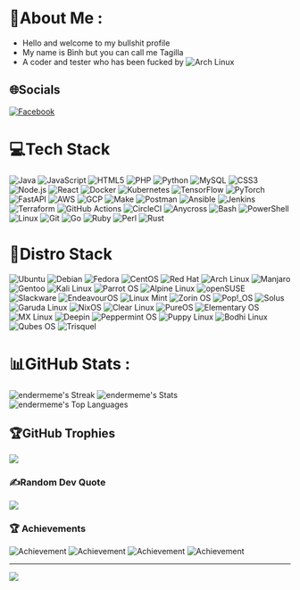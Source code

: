 # 💫About Me :
- Hello and welcome to my bullshit profile
- My name is Bình but you can call me Tagilla 
- A coder and tester who has been fucked by ![Arch Linux](https://img.shields.io/badge/Arch%20Linux-1793D1?style=plastic&logo=arch-linux&logoColor=white) 

## 🌐Socials
[![Facebook](https://img.shields.io/badge/Facebook-%231877F2.svg?logo=facebook&logoColor=white)](https://www.facebook.com/binh.depagan) 

# 💻Tech Stack
![Java](https://img.shields.io/badge/Java-%23007396.svg?style=plastic&logo=java&logoColor=white) 
![JavaScript](https://img.shields.io/badge/JavaScript-%23F7DF1E.svg?style=plastic&logo=javascript&logoColor=black) 
![HTML5](https://img.shields.io/badge/HTML5-%23E34F26.svg?style=plastic&logo=html5&logoColor=white) 
![PHP](https://img.shields.io/badge/PHP-%23777BB4.svg?style=plastic&logo=php&logoColor=white) 
![Python](https://img.shields.io/badge/Python-%233776AB.svg?style=plastic&logo=python&logoColor=white) 
![MySQL](https://img.shields.io/badge/MySQL-%234479A1.svg?style=plastic&logo=mysql&logoColor=white) 
![CSS3](https://img.shields.io/badge/CSS3-%231572B6.svg?style=plastic&logo=css3&logoColor=white) 
![Node.js](https://img.shields.io/badge/Node.js-%23339933.svg?style=plastic&logo=nodedotjs&logoColor=white) 
![React](https://img.shields.io/badge/React-%2320232a.svg?style=plastic&logo=react&logoColor=%2361DAFB) 
![Docker](https://img.shields.io/badge/Docker-%232496ED.svg?style=plastic&logo=docker&logoColor=white) 
![Kubernetes](https://img.shields.io/badge/Kubernetes-%23326ce5.svg?style=plastic&logo=kubernetes&logoColor=white) 
![TensorFlow](https://img.shields.io/badge/TensorFlow-%23FF6F00.svg?style=plastic&logo=tensorflow&logoColor=white) 
![PyTorch](https://img.shields.io/badge/PyTorch-%23EE4C2C.svg?style=plastic&logo=pytorch&logoColor=white) 
![FastAPI](https://img.shields.io/badge/FastAPI-%2300C7B7.svg?style=plastic&logo=fastapi&logoColor=white) 
![AWS](https://img.shields.io/badge/Amazon%20AWS-%23232F3E.svg?style=plastic&logo=amazon-aws&logoColor=%23FF9900) 
![GCP](https://img.shields.io/badge/Google%20Cloud-%234285F4.svg?style=plastic&logo=google-cloud&logoColor=white) 
![Make](https://img.shields.io/badge/Make-%23000000.svg?style=plastic&logo=gnu-make&logoColor=white) 
![Postman](https://img.shields.io/badge/Postman-%23FF6C37.svg?style=plastic&logo=postman&logoColor=white) 
![Ansible](https://img.shields.io/badge/Ansible-%23EE0000.svg?style=plastic&logo=ansible&logoColor=white) 
![Jenkins](https://img.shields.io/badge/Jenkins-%232C5263.svg?style=plastic&logo=jenkins&logoColor=white) 
![Terraform](https://img.shields.io/badge/Terraform-%235835CC.svg?style=plastic&logo=terraform&logoColor=white) 
![GitHub Actions](https://img.shields.io/badge/GitHub_Actions-%232088FF.svg?style=plastic&logo=github-actions&logoColor=white) 
![CircleCI](https://img.shields.io/badge/CircleCI-%23161616.svg?style=plastic&logo=circleci&logoColor=white) 
![Anycross](https://img.shields.io/badge/Anycross-%23F25C54.svg?style=plastic&logo=anycross&logoColor=white) 
![Bash](https://img.shields.io/badge/Bash-%234EAA25.svg?style=plastic&logo=gnu-bash&logoColor=white) 
![PowerShell](https://img.shields.io/badge/PowerShell-%235391FE.svg?style=plastic&logo=powershell&logoColor=white)  
![Linux](https://img.shields.io/badge/Linux-%23FCC624.svg?style=plastic&logo=linux&logoColor=black) 
![Git](https://img.shields.io/badge/Git-%23F05032.svg?style=plastic&logo=git&logoColor=white) 
![Go](https://img.shields.io/badge/Go-%2300ADD8.svg?style=plastic&logo=go&logoColor=white)
![Ruby](https://img.shields.io/badge/Ruby-%23CC342D.svg?style=plastic&logo=ruby&logoColor=white)
![Perl](https://img.shields.io/badge/Perl-%2340037A.svg?style=plastic&logo=perl&logoColor=white)
![Rust](https://img.shields.io/badge/Rust-%23000000.svg?style=plastic&logo=rust&logoColor=white)

# 🐧Distro Stack
![Ubuntu](https://img.shields.io/badge/Ubuntu-E95420?style=plastic&logo=ubuntu&logoColor=white) 
![Debian](https://img.shields.io/badge/Debian-A81D33?style=plastic&logo=debian&logoColor=white) 
![Fedora](https://img.shields.io/badge/Fedora-51A2DA?style=plastic&logo=fedora&logoColor=white) 
![CentOS](https://img.shields.io/badge/CentOS-262577?style=plastic&logo=centos&logoColor=white) 
![Red Hat](https://img.shields.io/badge/Red%20Hat-EE0000?style=plastic&logo=redhat&logoColor=white) 
![Arch Linux](https://img.shields.io/badge/Arch%20Linux-1793D1?style=plastic&logo=arch-linux&logoColor=white) 
![Manjaro](https://img.shields.io/badge/Manjaro-35BF5C?style=plastic&logo=manjaro&logoColor=white) 
![Gentoo](https://img.shields.io/badge/Gentoo-54487A?style=plastic&logo=gentoo&logoColor=white) 
![Kali Linux](https://img.shields.io/badge/Kali%20Linux-557C94?style=plastic&logo=kali-linux&logoColor=white) 
![Parrot OS](https://img.shields.io/badge/Parrot%20OS-00b3be?style=plastic&logo=parrot-os&logoColor=white) 
![Alpine Linux](https://img.shields.io/badge/Alpine%20Linux-0D597F?style=plastic&logo=alpine-linux&logoColor=white) 
![openSUSE](https://img.shields.io/badge/openSUSE-73BA25?style=plastic&logo=opensuse&logoColor=white) 
![Slackware](https://img.shields.io/badge/Slackware-0B3B91?style=plastic&logo=slackware&logoColor=white) 
![EndeavourOS](https://img.shields.io/badge/EndeavourOS-7C7C7C?style=plastic&logo=endeavour&logoColor=white) 
![Linux Mint](https://img.shields.io/badge/Linux%20Mint-87CF3E?style=plastic&logo=linux-mint&logoColor=white) 
![Zorin OS](https://img.shields.io/badge/Zorin%20OS-0CC1F3?style=plastic&logo=zorin&logoColor=white) 
![Pop!_OS](https://img.shields.io/badge/Pop!_OS-48B9C7?style=plastic&logo=popos&logoColor=white) 
![Solus](https://img.shields.io/badge/Solus-5294E2?style=plastic&logo=solus&logoColor=white) 
![Garuda Linux](https://img.shields.io/badge/Garuda%20Linux-AC162C?style=plastic&logo=garuda-linux&logoColor=white) 
![NixOS](https://img.shields.io/badge/NixOS-5277C3?style=plastic&logo=nixos&logoColor=white) 
![Clear Linux](https://img.shields.io/badge/Clear%20Linux-0071C5?style=plastic&logo=clear-linux&logoColor=white) 
![PureOS](https://img.shields.io/badge/PureOS-48A368?style=plastic&logo=purism&logoColor=white) 
![Elementary OS](https://img.shields.io/badge/Elementary%20OS-64BAFF?style=plastic&logo=elementary&logoColor=white) 
![MX Linux](https://img.shields.io/badge/MX%20Linux-1D457C?style=plastic&logo=mx-linux&logoColor=white) 
![Deepin](https://img.shields.io/badge/Deepin-007CFF?style=plastic&logo=deepin&logoColor=white) 
![Peppermint OS](https://img.shields.io/badge/Peppermint%20OS-D93E3E?style=plastic&logo=peppermint&logoColor=white) 
![Puppy Linux](https://img.shields.io/badge/Puppy%20Linux-FFDA44?style=plastic&logo=puppylinux&logoColor=black) 
![Bodhi Linux](https://img.shields.io/badge/Bodhi%20Linux-7C7C7C?style=plastic&logo=bodhi-linux&logoColor=white) 
![Qubes OS](https://img.shields.io/badge/Qubes%20OS-3874D9?style=plastic&logo=qubes-os&logoColor=white) 
![Trisquel](https://img.shields.io/badge/Trisquel-3E75AA?style=plastic&logo=trisquel&logoColor=white)

# 📊GitHub Stats :
![endermeme's Streak](https://github-readme-streak-stats.herokuapp.com/?user=endermeme&theme=tokyonight&hide_border=true&card_width=445)
![endermeme's Stats](https://github-readme-stats.vercel.app/api?username=endermeme&theme=tokyonight&show_icons=true&hide_border=true&count_private=true&card_width=445)
![endermeme's Top Languages](https://github-readme-stats.vercel.app/api/top-langs/?username=endermeme&theme=tokyonight&show_icons=true&hide_border=true&layout=compact&langs_count=10&card_width=445)

## 🏆GitHub Trophies
![](https://github-trophies.vercel.app/?username=Truong030&theme=radical&no-frame=false&no-bg=false&margin-w=4)

### ✍️Random Dev Quote
![](https://quotes-github-readme.vercel.app/api?type=horizontal&theme=radical)

### 🏆 Achievements
![Achievement](https://img.shields.io/badge/Achievement-Học_sinh_giỏi_văn_huyện_và_tỉnh-yellow) 
![Achievement](https://img.shields.io/badge/Achievement-Giải_nhất_tin_học_trẻ_tỉnh-red)
![Achievement](https://img.shields.io/badge/Achievement-Chuẩn_bị_đi_thi_giải_Design_For_Change-blue)
![Achievement](https://img.shields.io/badge/Achievement-Làm_việc_tại_Aura_AI-purple)

---
[![](https://visitcount.itsvg.in/api?id=endermeme&label=Profile%20Views&pretty=false)](https://visitcount.itsvg.in)
